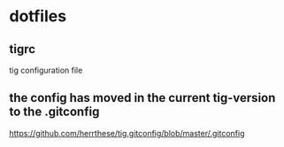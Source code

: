 dotfiles
========


tigrc
-----
tig configuration file


## the config has moved in the current tig-version to the .gitconfig
https://github.com/herrthese/tig.gitconfig/blob/master/.gitconfig
